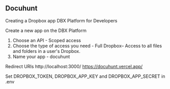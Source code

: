 ## Docuhunt

Creating a Dropbox app
DBX Platform for Developers

Create a new app on the DBX Platform

1. Choose an API - Scoped access
2. Choose the type of access you need - Full Dropbox– Access to all files and folders in a user's Dropbox.
3. Name your app - docuhunt

Redirect URIs
http://localhost:3000/
https://docuhunt.vercel.app/

Set DROPBOX_TOKEN, DROPBOX_APP_KEY and DROPBOX_APP_SECRET in .env
